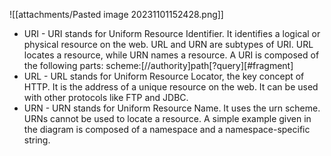 ![[attachments/Pasted image 20231101152428.png]]
- URI - URI stands for Uniform Resource Identifier. It identifies a logical or physical resource on the web. URL and URN are subtypes of URI. URL locates a resource, while URN names a resource. A URI is composed of the following parts: scheme:[//authority]path[?query][#fragment]
- URL - URL stands for Uniform Resource Locator, the key concept of HTTP. It is the address of a unique resource on the web. It can be used with other protocols like FTP and JDBC.
- URN - URN stands for Uniform Resource Name. It uses the urn scheme. URNs cannot be used to locate a resource. A simple example given in the diagram is composed of a namespace and a namespace-specific string.